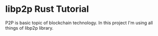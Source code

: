 # libp2p Rust Tutorial

P2P is basic topic of blockchain technology. In this project I'm using
all things of libp2p library.
